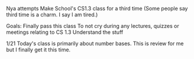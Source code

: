 Nya attempts Make School's CS1.3 class for a third time (Some people say third time is a charm. I say I am tired.)

Goals: 
Finally pass this class
To not cry during any lectures, quizzes or meetings relating to CS 1.3
Understand the stuff 

1/21
Today's class is primarily about number bases. This is review for me but I finally get it this time.
